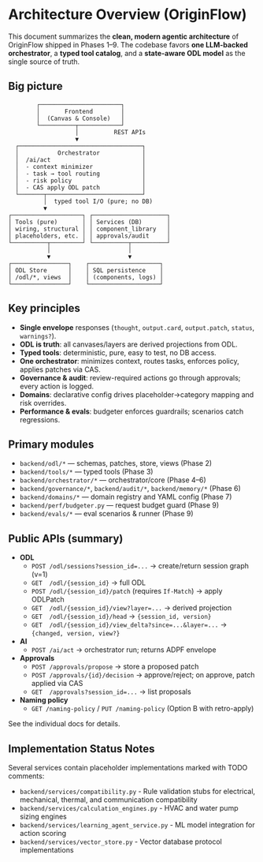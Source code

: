 # Architecture Overview (OriginFlow)

This document summarizes the **clean, modern agentic architecture** of OriginFlow shipped in Phases 1–9. The codebase favors **one LLM-backed orchestrator**, a **typed tool catalog**, and a **state-aware ODL model** as the single source of truth.

## Big picture
```text
        ┌───────────────────────┐
        │       Frontend        │
        │  (Canvas & Console)   │
        └──────────┬────────────┘
                   │          REST APIs
                   ▼
  ┌───────────────────────────────────┐
  │           Orchestrator            │
  │  /ai/act                          │
  │  - context minimizer              │
  │  - task → tool routing            │
  │  - risk policy                    │
  │  - CAS apply ODL patch            │
  └───────┬───────────────────────────┘
          │  typed tool I/O (pure; no DB)
          ▼
┌────────────────────┐ ┌─────────────────────┐
│ Tools (pure)       │ │ Services (DB)       │
│ wiring, structural │ │ component_library   │
│ placeholders, etc. │ │ approvals/audit     │
└──────────┬─────────┘ └──────────┬──────────┘
           │                      │
           ▼                      ▼
┌────────────────┐    ┌────────────────────┐
│ ODL Store      │    │ SQL persistence    │
│ /odl/*, views  │    │ (components, logs) │
└────────────────┘    └────────────────────┘
```

## Key principles
- **Single envelope** responses (`thought`, `output.card`, `output.patch`, `status`, `warnings?`).
- **ODL is truth**: all canvases/layers are derived projections from ODL.
- **Typed tools**: deterministic, pure, easy to test, no DB access.
- **One orchestrator**: minimizes context, routes tasks, enforces policy, applies patches via CAS.
- **Governance & audit**: review-required actions go through approvals; every action is logged.
- **Domains**: declarative config drives placeholder→category mapping and risk overrides.
- **Performance & evals**: budgeter enforces guardrails; scenarios catch regressions.

## Primary modules
- `backend/odl/*` — schemas, patches, store, views (Phase 2)
- `backend/tools/*` — typed tools (Phase 3)
- `backend/orchestrator/*` — orchestrator/core (Phase 4–6)
- `backend/governance/*`, `backend/audit/*`, `backend/memory/*` (Phase 6)
- `backend/domains/*` — domain registry and YAML config (Phase 7)
- `backend/perf/budgeter.py` — request budget guard (Phase 9)
- `backend/evals/*` — eval scenarios & runner (Phase 9)

## Public APIs (summary)
- **ODL**
  - `POST /odl/sessions?session_id=...` → create/return session graph (v=1)
  - `GET  /odl/{session_id}` → full ODL
  - `POST /odl/{session_id}/patch` (requires `If-Match`) → apply ODLPatch
  - `GET  /odl/{session_id}/view?layer=...` → derived projection
  - `GET  /odl/{session_id}/head` → `{session_id, version}`
  - `GET  /odl/{session_id}/view_delta?since=...&layer=...` → `{changed, version, view?}`
- **AI**
  - `POST /ai/act` → orchestrator run; returns ADPF envelope
- **Approvals**
  - `POST /approvals/propose` → store a proposed patch
  - `POST /approvals/{id}/decision` → approve/reject; on approve, patch applied via CAS
  - `GET  /approvals?session_id=...` → list proposals
- **Naming policy**
  - `GET /naming-policy` / `PUT /naming-policy` (Option B with retro-apply)

See the individual docs for details.

## Implementation Status Notes
Several services contain placeholder implementations marked with TODO comments:
- `backend/services/compatibility.py` - Rule validation stubs for electrical, mechanical, thermal, and communication compatibility
- `backend/services/calculation_engines.py` - HVAC and water pump sizing engines
- `backend/services/learning_agent_service.py` - ML model integration for action scoring
- `backend/services/vector_store.py` - Vector database protocol implementations